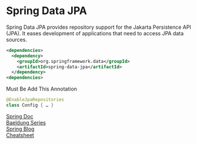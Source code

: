 # Spring Data JPA

Spring Data JPA provides repository support for the Jakarta Persistence API (JPA). It eases development of applications
that need to access JPA data sources.

```xml
<dependencies>
  <dependency>
    <groupId>org.springframework.data</groupId>
    <artifactId>spring-data-jpa</artifactId>
  </dependency>
<dependencies>
```

Must Be Add This Annotation

```java
@EnableJpaRepositories
class Config { … }
```

[Spring Doc](https://docs.spring.io/spring-data/jpa/docs/current/reference/html/) <br/>
[Baeldung Series](https://www.baeldung.com/spring-data) <br/>
[Spring Blog](https://spring.io/blog/2011/04/26/advanced-spring-data-jpa-specifications-and-querydsl) <br/>
[Cheatsheet](https://github.com/adam-p/markdown-here/wiki/Markdown-Cheatsheet) <br/>
